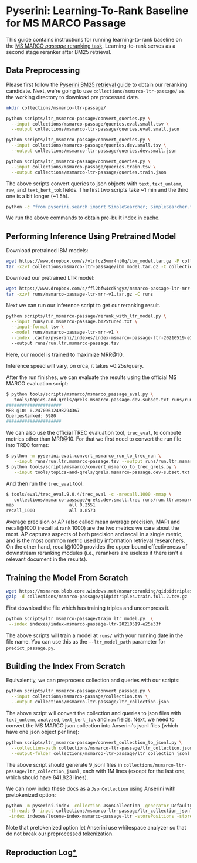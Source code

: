 # Pyserini: Learning-To-Rank Baseline for MS MARCO Passage

This guide contains instructions for running learning-to-rank baseline on the [MS MARCO *passage* reranking task](https://microsoft.github.io/msmarco/).
Learning-to-rank serves as a second stage reranker after BM25 retrieval.

## Data Preprocessing

Please first follow the [Pyserini BM25 retrieval guide](experiments-msmarco-passage.md) to obtain our reranking candidate.
Next, we're going to use `collections/msmarco-ltr-passage/` as the working directory to download pre processed data.

```bash
mkdir collections/msmarco-ltr-passage/

python scripts/ltr_msmarco-passage/convert_queries.py \
  --input collections/msmarco-passage/queries.eval.small.tsv \
  --output collections/msmarco-ltr-passage/queries.eval.small.json 

python scripts/ltr_msmarco-passage/convert_queries.py \
  --input collections/msmarco-passage/queries.dev.small.tsv \
  --output collections/msmarco-ltr-passage/queries.dev.small.json

python scripts/ltr_msmarco-passage/convert_queries.py \
  --input collections/msmarco-passage/queries.train.tsv \
  --output collections/msmarco-ltr-passage/queries.train.json
```

The above scripts convert queries to json objects with `text`, `text_unlemm`, `raw`, and `text_bert_tok` fields.
The first two scripts take ~1 min and the third one is a bit longer (~1.5h).

```bash
python -c "from pyserini.search import SimpleSearcher; SimpleSearcher.from_prebuilt_index('msmarco-passage-ltr')"
```

We run the above commands to obtain pre-built index in cache.

## Performing Inference Using Pretrained Model

Download pretrained IBM models:

```bash
wget https://www.dropbox.com/s/vlrfcz3vmr4nt0q/ibm_model.tar.gz -P collections/msmarco-ltr-passage/
tar -xzvf collections/msmarco-ltr-passage/ibm_model.tar.gz -C collections/msmarco-ltr-passage/
```

Download our pretrained LTR model:

```bash
wget https://www.dropbox.com/s/ffl2bfw4cd5ngyz/msmarco-passage-ltr-mrr-v1.tar.gz -P runs/
tar -xzvf runs/msmarco-passage-ltr-mrr-v1.tar.gz -C runs
```

Next we can run our inference script to get our reranking result.

```bash
python scripts/ltr_msmarco-passage/rerank_with_ltr_model.py \
  --input runs/run.msmarco-passage.bm25tuned.txt \
  --input-format tsv \
  --model runs/msmarco-passage-ltr-mrr-v1 \
  --index .cache/pyserini/indexes/index-msmarco-passage-ltr-20210519-e25e33f.a5de642c268ac1ed5892c069bdc29ae3
  --output runs/run.ltr.msmarco-passage.tsv 
```

Here, our model is trained to maximize MRR@10.

Inference speed will vary, on orca, it takes ~0.25s/query.

After the run finishes, we can evaluate the results using the official MS MARCO evaluation script:


```bash
$ python tools/scripts/msmarco/msmarco_passage_eval.py \
   tools/topics-and-qrels/qrels.msmarco-passage.dev-subset.txt runs/run.ltr.msmarco-passage.tsv
#####################
MRR @10: 0.24709612498294367
QueriesRanked: 6980
#####################
```

We can also use the official TREC evaluation tool, `trec_eval`, to compute metrics other than MRR@10.
For that we first need to convert the run file into TREC format:

```bash
$ python -m pyserini.eval.convert_msmarco_run_to_trec_run \
   --input runs/run.ltr.msmarco-passage.tsv --output runs/run.ltr.msmarco-passage.trec
$ python tools/scripts/msmarco/convert_msmarco_to_trec_qrels.py \
   --input tools/topics-and-qrels/qrels.msmarco-passage.dev-subset.txt --output collections/msmarco-passage/qrels.dev.small.trec
```

And then run the `trec_eval` tool:

```bash
$ tools/eval/trec_eval.9.0.4/trec_eval -c -mrecall.1000 -mmap \
   collections/msmarco-passage/qrels.dev.small.trec runs/run.ltr.msmarco-passage.trec
map                   	all	0.2551
recall_1000           	all	0.8573       	
```

Average precision or AP (also called mean average precision, MAP) and recall@1000 (recall at rank 1000) are the two metrics we care about the most.
AP captures aspects of both precision and recall in a single metric, and is the most common metric used by information retrieval researchers.
On the other hand, recall@1000 provides the upper bound effectiveness of downstream reranking modules (i.e., rerankers are useless if there isn't a relevant document in the results).

## Training the Model From Scratch

```bash
wget https://msmarco.blob.core.windows.net/msmarcoranking/qidpidtriples.train.full.2.tsv.gz -P collections/msmarco-passage/	
gzip -d collections/msmarco-passage/qidpidtriples.train.full.2.tsv.gz
```
First download the file which has training triples and uncompress it.

```bash
python scripts/ltr_msmarco-passage/train_ltr_model.py  \
 --index indexes/index-msmarco-passage-ltr-20210519-e25e33f 
```
The above scripts will train a model at `runs/` with your running date in the file name. You can use this as the `--ltr_model_path` parameter for `predict_passage.py`.

## Building the Index From Scratch

Equivalently, we can preprocess collection and queries with our scripts:

```bash
python scripts/ltr_msmarco-passage/convert_passage.py \
  --input collections/msmarco-passage/collection.tsv \
  --output collections/msmarco-ltr-passage/ltr_collection.json 
```

The above script will convert the collection and queries to json files with `text_unlemm`, `analyzed`, `text_bert_tok` and `raw` fields.
Next, we need to convert the MS MARCO json collection into Anserini's jsonl files (which have one json object per line):

```bash
python scripts/ltr_msmarco-passage/convert_collection_to_jsonl.py \
  --collection-path collections/msmarco-ltr-passage/ltr_collection.json \
  --output-folder collections/msmarco-ltr-passage/ltr_collection_jsonl 
```
The above script should generate 9 jsonl files in `collections/msmarco-ltr-passage/ltr_collection_jsonl`, each with 1M lines (except for the last one, which should have 841,823 lines).

We can now index these docs as a `JsonCollection` using Anserini with pretokenized option:

```bash
python -m pyserini.index -collection JsonCollection -generator DefaultLuceneDocumentGenerator \
 -threads 9 -input collections/msmarco-ltr-passage/ltr_collection_jsonl  \
 -index indexes/lucene-index-msmarco-passage-ltr -storePositions -storeDocvectors -storeRaw -pretokenized
```

Note that pretokenized option let Anserini use whitespace analyzer so that do not break our preprocessed tokenization.

## Reproduction Log[*](reproducibility.md)